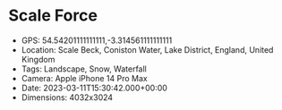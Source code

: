# Scale Force

- GPS: 54.54201111111111,-3.314561111111111
- Location: Scale Beck, Coniston Water, Lake District, England, United Kingdom
- Tags: Landscape, Snow, Waterfall
- Camera: Apple iPhone 14 Pro Max
- Date: 2023-03-11T15:30:42.000+00:00
- Dimensions: 4032x3024
